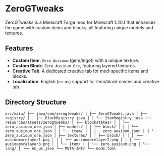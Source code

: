 # ZeroGTweaks

ZeroGTweaks is a Minecraft Forge mod for Minecraft 1.20.1 that enhances the game with custom items and blocks, all featuring unique models and textures.

## Features
- **Custom Item**: `Zero Ausioum` (gem/ingot) with a unique texture.
- **Custom Block**: `Zero Ausioum Ore`, featuring layered textures.
- **Creative Tab**: A dedicated creative tab for mod-specific items and blocks.
- **Localization**: English (`en_us`) support for item/block names and creative tab.

## Directory Structure
```src/main/ ├── java/com/zerogtweaks/ │ ├── ZeroGTweaks.java │ ├── registry/ │ │ ├── BlockRegistry.java │ │ └── ItemRegistry.java ├── resources/assets/zerogtweaks/ │ ├── blockstates/ │ │ └── zero_ausioum_ore.json │ ├── models/ │ │ ├── block/ │ │ │ └── zero_ausioum_ore.json │ │ └── item/ │ │ ├── zero_ausioum.json │ │ └── zero_ausioum_ore.json │ ├── textures/ │ │ ├── block/ │ │ │ ├── ausioumorelayer1.png │ │ │ ├── ausioumorelayer2.png │ │ │ └── ausioumorelayer3.png │ │ └── item/ │ │ └── zero_ausioum.png │ └── lang/ │ └── en_us.json └── META-INF/ └── mods.toml```
